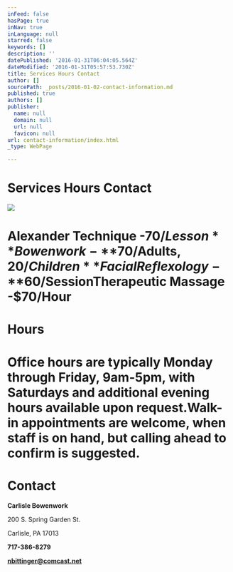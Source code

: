 ```yaml
---
inFeed: false
hasPage: true
inNav: true
inLanguage: null
starred: false
keywords: []
description: ''
datePublished: '2016-01-31T06:04:05.564Z'
dateModified: '2016-01-31T05:57:53.730Z'
title: Services Hours Contact
author: []
sourcePath: _posts/2016-01-02-contact-information.md
published: true
authors: []
publisher:
  name: null
  domain: null
  url: null
  favicon: null
url: contact-information/index.html
_type: WebPage

---
```

# Services Hours Contact
![](https://the-grid-user-content.s3-us-west-2.amazonaws.com/7c33ca54-a866-46a8-8bdc-3f8f7ffd58cb.jpg)

# **Alexander Technique -**$70/Lesson**Bowenwork -**$70/Adults, $20/Children**Facial Reflexology -**$60/Session**Therapeutic Massage -**$70/Hour

# Hours 

# Office hours are typically Monday through Friday, 9am-5pm, with Saturdays and additional evening hours available upon request.Walk-in appointments are welcome, when staff is on hand, but calling ahead to confirm is suggested.

# Contact 

**Carlisle Bowenwork**

200 S. Spring Garden St.

Carlisle, PA 17013

**717-386-8279**

**nbittinger@comcast.net**